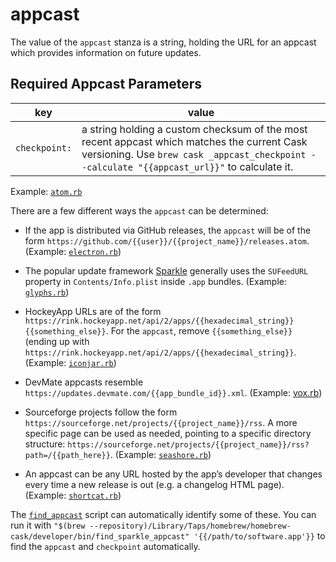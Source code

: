# appcast

The value of the `appcast` stanza is a string, holding the URL for an appcast which provides information on future updates.

## Required Appcast Parameters

| key           | value       |
| ------------- | ----------- |
| `checkpoint:` | a string holding a custom checksum of the most recent appcast which matches the current Cask versioning. Use `brew cask _appcast_checkpoint --calculate "{{appcast_url}}"` to calculate it.

Example: [`atom.rb`](https://github.com/Homebrew/homebrew-cask/blob/4d5a2dd2376f42c726148cfccaefe839f21e42ab/Casks/atom.rb#L7L8)

There are a few different ways the `appcast` can be determined:

 * If the app is distributed via GitHub releases, the `appcast` will be of the form `https://github.com/{{user}}/{{project_name}}/releases.atom`. (Example: [`electron.rb`](https://github.com/Homebrew/homebrew-cask/blob/14f8510e4466f1409feb0de4a309c21f5395aefe/Casks/electron.rb#L7L8))

 * The popular update framework [Sparkle](https://sparkle-project.org/) generally uses the `SUFeedURL` property in `Contents/Info.plist` inside `.app` bundles. (Example: [`glyphs.rb`](https://github.com/Homebrew/homebrew-cask/blob/e7cb7464e58b01b641da64f6016761411fbaef12/Casks/glyphs.rb#L6L7))

* HockeyApp URLs are of the form `https://rink.hockeyapp.net/api/2/apps/{{hexadecimal_string}}{{something_else}}`. For the `appcast`, remove `{{something_else}}` (ending up with `https://rink.hockeyapp.net/api/2/apps/{{hexadecimal_string}}`. (Example: [`iconjar.rb`](https://github.com/Homebrew/homebrew-cask/blob/190c98214e699be43f00ab91780d9184a96c7525/Casks/iconjar.rb#L7L8))

* DevMate appcasts resemble `https://updates.devmate.com/{{app_bundle_id}}.xml`. (Example: [vox.rb](https://github.com/Homebrew/homebrew-cask/blob/e705f44d58ca093d478f8bb07b6d3aa83ba2fce4/Casks/vox.rb#L7L8))

* Sourceforge projects follow the form `https://sourceforge.net/projects/{{project_name}}/rss`. A more specific page can be used as needed, pointing to a specific directory structure: `https://sourceforge.net/projects/{{project_name}}/rss?path=/{{path_here}}`. (Example: [`seashore.rb`](https://github.com/Homebrew/homebrew-cask/blob/60531a2812005dd5f17dc92f3ce7419af3c5d019/Casks/seashore.rb#L6L7))

* An appcast can be any URL hosted by the app’s developer that changes every time a new release is out (e.g. a changelog HTML page). (Example: [`shortcat.rb`](https://github.com/Homebrew/homebrew-cask/blob/60531a2812005dd5f17dc92f3ce7419af3c5d019/Casks/shortcat.rb#L6L7))

The [`find_appcast`](https://github.com/Homebrew/homebrew-cask/blob/master/developer/bin/find_appcast) script can automatically identify some of these. You can run it with `"$(brew --repository)/Library/Taps/homebrew/homebrew-cask/developer/bin/find_sparkle_appcast" '{{/path/to/software.app'}}` to find the `appcast` and `checkpoint` automatically.
